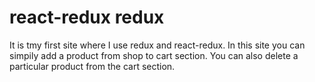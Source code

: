 # react-redux  redux
It is tmy first site where I use redux and react-redux. In this site you can simpily add a product from shop to cart section. You can also delete a particular product from the cart section.
